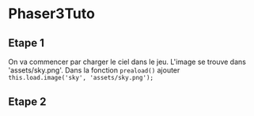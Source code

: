 # Phaser3Tuto

## Etape 1
On va commencer par charger le ciel dans le jeu. L'image se trouve dans 'assets/sky.png'. 
Dans la fonction `preaload()` ajouter `this.load.image('sky', 'assets/sky.png');`

## Etape 2
